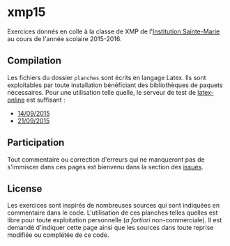 # xmp15
Exercices donnés en colle à la classe de XMP de l'[Institution Sainte-Marie](http://www.saintemarieantony.fr/) au cours de l'année scolaire 2015-2016.

## Compilation
Les fichiers du dossier `planches` sont écrits en langage Latex. Ils sont exploitables par toute installation bénéficiant des bibliothèques de paquets nécessaires. Pour une utilisation telle quelle, le serveur de test de [latex-online](https://github.com/aslushnikov/latex-online) est suffisant :


 - [14/09/2015](http://latex.aslushnikov.com/compile?git=https://github.com/m-legrand/xmp15&target=planches/colle01.tex)
 - [21/09/2015](http://latex.aslushnikov.com/compile?git=https://github.com/m-legrand/xmp15&target=planches/colle02.tex)

## Participation
Tout commentaire ou correction d'erreurs qui ne manqueront pas de s'immiscer dans ces pages est bienvenu dans la section des [issues](https://github.com/m-legrand/xmp15/issues).

## License
Les exercices sont inspirés de nombreuses sources qui sont indiquées en commentaire dans le code. L'utilisation de ces planches telles quelles est libre pour toute exploitation personnelle (*a fortiori* non-commerciale). Il est demandé d'indiquer cette page ainsi que les sources dans toute reprise modifiée ou complétée de ce code.
